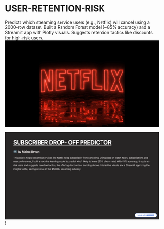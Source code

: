 # USER-RETENTION-RISK
Predicts which streaming service users (e.g., Netflix) will cancel using a 2000-row dataset. Built a Random Forest model (~85% accuracy) and a Streamlit app with Plotly visuals. Suggests retention tactics like discounts for high-risk users.
![NETFLIX_LOGO](https://github.com/Mainabryan/NETFLIX-_PROJECT_-SQL-1/blob/main/NETFLIX%202.jpeg)

![NETFLIX_LOGO](https://github.com/Mainabryan/USER-RETENTION-RISK/blob/915039d2871bda0eb0f5a0afd157df4eb18141e4/mvp%201.png)
!
